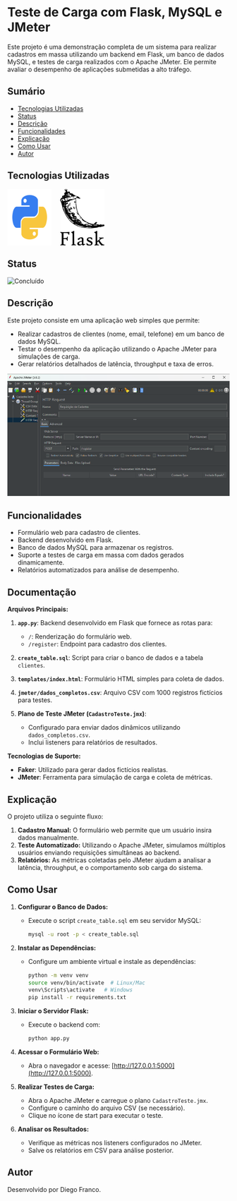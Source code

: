 # Teste de Carga com Flask, MySQL e JMeter

Este projeto é uma demonstração completa de um sistema para realizar cadastros em massa utilizando um backend em Flask, um banco de dados MySQL, e testes de carga realizados com o Apache JMeter. Ele permite avaliar o desempenho de aplicações submetidas a alto tráfego.

## Sumário

- [Tecnologias Utilizadas](#tecnologias-utilizadas)
- [Status](#status)
- [Descrição](#descrição)
- [Funcionalidades](#funcionalidades)
- [Explicação](#explicação)
- [Como Usar](#como-usar)
- [Autor](#autor)

## Tecnologias Utilizadas

<div style="display: flex; flex-direction: row;">
  <div style="margin-right: 20px; display: flex; justify-content: flex-start;">
    <img src="images/python.png" alt="Python" width="100"/>
  </div>
  <div style="margin-right: 20px; display: flex; justify-content: flex-start;">
    <img src="images/flask.png" alt="Flask" width="100"/>
  </div>
</div>

## Status

![Concluído](http://img.shields.io/static/v1?label=STATUS&message=CONCLUIDO&color=GREEN&style=for-the-badge)

## Descrição

Este projeto consiste em uma aplicação web simples que permite:
- Realizar cadastros de clientes (nome, email, telefone) em um banco de dados MySQL.
- Testar o desempenho da aplicação utilizando o Apache JMeter para simulações de carga.
- Gerar relatórios detalhados de latência, throughput e taxa de erros.

<div align="center">
  <img src="images/logo.png" alt="Imagem do Projeto" width="900">
</div>

## Funcionalidades

- Formulário web para cadastro de clientes.
- Backend desenvolvido em Flask.
- Banco de dados MySQL para armazenar os registros.
- Suporte a testes de carga em massa com dados gerados dinamicamente.
- Relatórios automatizados para análise de desempenho.

## Documentação

**Arquivos Principais:**

1. **`app.py`**: Backend desenvolvido em Flask que fornece as rotas para:
   - `/`: Renderização do formulário web.
   - `/register`: Endpoint para cadastro dos clientes.

2. **`create_table.sql`**: Script para criar o banco de dados e a tabela `clientes`.

3. **`templates/index.html`**: Formulário HTML simples para coleta de dados.

4. **`jmeter/dados_completos.csv`**: Arquivo CSV com 1000 registros fictícios para testes.

5. **Plano de Teste JMeter (`CadastroTeste.jmx`)**:
   - Configurado para enviar dados dinâmicos utilizando `dados_completos.csv`.
   - Inclui listeners para relatórios de resultados.

**Tecnologias de Suporte:**

- **Faker**: Utilizado para gerar dados fictícios realistas.
- **JMeter**: Ferramenta para simulação de carga e coleta de métricas.

## Explicação

O projeto utiliza o seguinte fluxo:
1. **Cadastro Manual:** O formulário web permite que um usuário insira dados manualmente.
2. **Teste Automatizado:** Utilizando o Apache JMeter, simulamos múltiplos usuários enviando requisições simultâneas ao backend.
3. **Relatórios:** As métricas coletadas pelo JMeter ajudam a analisar a latência, throughput, e o comportamento sob carga do sistema.

## Como Usar

1. **Configurar o Banco de Dados:**
   - Execute o script `create_table.sql` em seu servidor MySQL:
     ```bash
     mysql -u root -p < create_table.sql
     ```

2. **Instalar as Dependências:**
   - Configure um ambiente virtual e instale as dependências:
     ```bash
     python -m venv venv
     source venv/bin/activate  # Linux/Mac
     venv\Scripts\activate   # Windows
     pip install -r requirements.txt
     ```

3. **Iniciar o Servidor Flask:**
   - Execute o backend com:
     ```bash
     python app.py
     ```

4. **Acessar o Formulário Web:**
   - Abra o navegador e acesse: [http://127.0.0.1:5000](http://127.0.0.1:5000).

5. **Realizar Testes de Carga:**
   - Abra o Apache JMeter e carregue o plano `CadastroTeste.jmx`.
   - Configure o caminho do arquivo CSV (se necessário).
   - Clique no ícone de start para executar o teste.

6. **Analisar os Resultados:**
   - Verifique as métricas nos listeners configurados no JMeter.
   - Salve os relatórios em CSV para análise posterior.

## Autor

Desenvolvido por Diego Franco.

